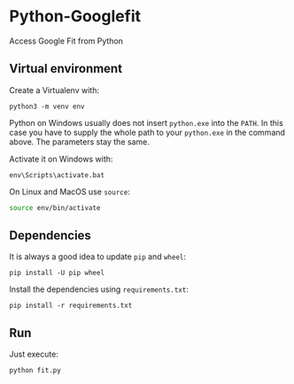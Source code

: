 # Python-Googlefit
Access Google Fit from Python

## Virtual environment

Create a Virtualenv with:

```shell script
python3 -m venv env
```

Python on Windows usually does not insert `python.exe` 
into the `PATH`. In this case you have to supply the
whole path to your `python.exe` in the command above.
The parameters stay the same.

Activate it on Windows with:

```shell script
env\Scripts\activate.bat
```

On Linux and MacOS use `source`:

```bash
source env/bin/activate
``` 

## Dependencies

It is always a good idea to update `pip` and `wheel`:

```shell script
pip install -U pip wheel
```

Install the dependencies using `requirements.txt`:

```shell script
pip install -r requirements.txt
```

## Run

Just execute:

```shell script
python fit.py
```

